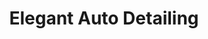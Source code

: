 ---
title: "Elegant Auto Detailing"
url: /saint-helens/elegant-auto-detailing/
shop: Autowerkstatt
---